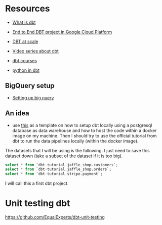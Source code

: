 # Resources

* [What is dbt](https://docs.getdbt.com/docs/introduction)
* [End to End DBT project in Google Cloud Platform](https://blog.devgenius.io/end-to-end-dbt-project-in-google-cloud-platform-part-1-ea14dd11cf9e)
* [DBT at scale](https://www.astrafy.io/articles/dbt-at-scale-on-google-cloud-part-1)
* [Video series about dbt](https://www.youtube.com/playlist?list=PLy4OcwImJzBLJzLYxpxaPUmCWp8j1esvT)
* [dbt courses](https://courses.getdbt.com/courses)

* [python in dbt](https://docs.getdbt.com/blog/polyglot-dbt-python-dataframes-sql)


## BigQuery setup

* [Setting up big query](https://docs.getdbt.com/reference/warehouse-setups/bigquery-setup)


## An idea

* use [this](https://www.entechlog.com/blog/data/how-to-configure-dbt-for-postgres/) as a template on how to setup dbt locally
using a postgresql database as data warehouse and how to host the code within a docker image on my machine. Then I should 
try to use the official tutorial from dbt to run the data pipelines locally (within the docker image). 

The datasets that I will be using is the following. I just need to save this dataset down (take a subset of the dataset if it is 
too big). 
```sql
select * from `dbt-tutorial.jaffle_shop.customers`;
select * from `dbt-tutorial.jaffle_shop.orders`;
select * from `dbt-tutorial.stripe.payment`;
```

I will call this a first dbt project.

# Unit testing dbt

https://github.com/EqualExperts/dbt-unit-testing
